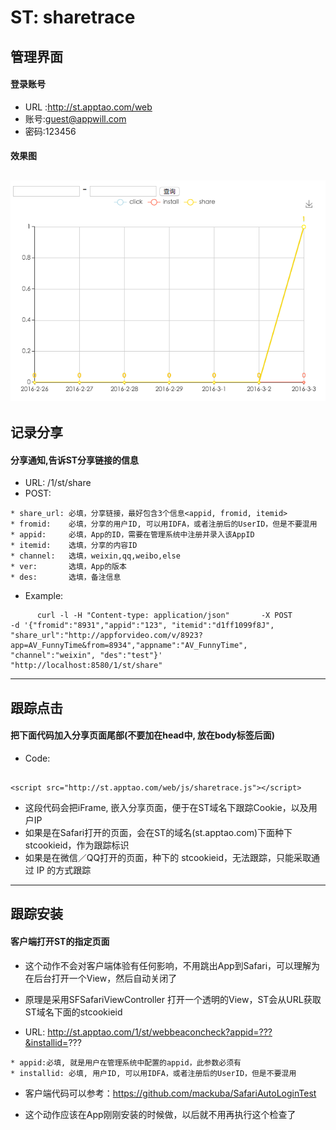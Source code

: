 # ST: sharetrace


## 管理界面
#### 登录账号
* URL :<http://st.apptao.com/web>
* 账号:guest@appwill.com
* 密码:123456

#### 效果图
 ![image](https://github.com/appwilldev/sharetrace/blob/master/web/img/stat_demo.png)
---

## 记录分享
#### 分享通知,告诉ST分享链接的信息
* URL:  /1/st/share
* POST: 

```
* share_url: 必填，分享链接，最好包含3个信息<appid, fromid, itemid>
* fromid:    必填，分享的用户ID, 可以用IDFA，或者注册后的UserID，但是不要混用
* appid:     必填，App的ID，需要在管理系统中注册并录入该AppID
* itemid:    选填，分享的内容ID
* channel:   选填，weixin,qq,weibo,else
* ver:       选填，App的版本
* des:       选填，备注信息
```

* Example: 
```
      curl -l -H "Content-type: application/json"       -X POST        -d '{"fromid":"8931","appid":"123", "itemid":"d1ff1099f8J", "share_url":"http://appforvideo.com/v/8923?app=AV_FunnyTime&from=8934","appname":"AV_FunnyTime", "channel":"weixin", "des":"test"}'            "http://localhost:8580/1/st/share"

```

---

## 跟踪点击 
#### 把下面代码加入分享页面尾部(不要加在head中, 放在body标签后面) 
* Code:
```

<script src="http://st.apptao.com/web/js/sharetrace.js"></script>

```

* 这段代码会把iFrame, 嵌入分享页面，便于在ST域名下跟踪Cookie，以及用户IP
* 如果是在Safari打开的页面，会在ST的域名(st.apptao.com)下面种下stcookieid，作为跟踪标识
* 如果是在微信／QQ打开的页面，种下的 stcookieid，无法跟踪，只能采取通过 IP 的方式跟踪


---

## 跟踪安装

#### 客户端打开ST的指定页面
* 这个动作不会对客户端体验有任何影响，不用跳出App到Safari，可以理解为在后台打开一个View，然后自动关闭了
* 原理是采用SFSafariViewController 打开一个透明的View，ST会从URL获取ST域名下面的stcookieid
 
* URL: http://st.apptao.com/1/st/webbeaconcheck?appid=???&installid=???
```
* appid:必填, 就是用户在管理系统中配置的appid，此参数必须有
* installid: 必填, 用户ID, 可以用IDFA，或者注册后的UserID，但是不要混用
```

* 客户端代码可以参考：<https://github.com/mackuba/SafariAutoLoginTest>

* 这个动作应该在App刚刚安装的时候做，以后就不用再执行这个检查了

